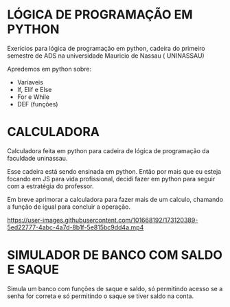 # LÓGICA DE PROGRAMAÇÃO EM PYTHON

Exericios para lógica de programação em python, cadeira do primeiro semestre de ADS na universidade Mauricio de Nassau ( UNINASSAU)

<p>Apredemos em python sobre:</p>
<ul>
  <li>Variaveis</li>
  <li>If, Elif e Else</li>
  <li>For e While</li>
  <li>DEF (funções)</li>
</ul>

# CALCULADORA
<p>Calculadora feita em python para cadeira de lógica de programação da faculdade uninassau.</p>
<p>Esse cadeira está sendo ensinada em python. Então por mais que eu esteja focando em JS para vida profissional, decidi fazer em python para seguir com a estratégia do professor.</p>


<p>Em breve aprimorar a calculadora para fazer mais de um calculo, chamando a função de igual para concluir a operação.</p>

https://user-images.githubusercontent.com/101668192/173120389-5ed22777-4abc-4a7d-8b1f-5e815bc9dd4a.mp4

# SIMULADOR DE BANCO COM SALDO E SAQUE

<p>Simula um banco com funções de saque e saldo, só permitindo acesso se a senha for correta e só permitindo o saque se tiver saldo na conta.</p>

